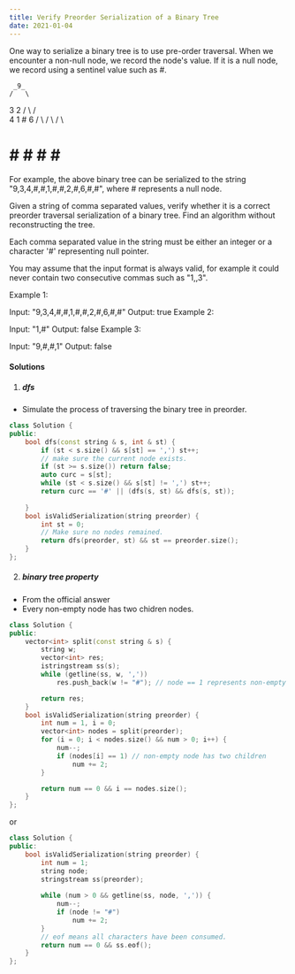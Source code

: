 ```yaml
---
title: Verify Preorder Serialization of a Binary Tree
date: 2021-01-04
---
```

One way to serialize a binary tree is to use pre-order traversal. When we encounter a non-null node, we record the node's value. If it is a null node, we record using a sentinel value such as #.

     _9_
    /   \
   3     2
  / \   / \
 4   1  #  6
/ \ / \   / \
# # # #   # #
For example, the above binary tree can be serialized to the string "9,3,4,#,#,1,#,#,2,#,6,#,#", where # represents a null node.

Given a string of comma separated values, verify whether it is a correct preorder traversal serialization of a binary tree. Find an algorithm without reconstructing the tree.

Each comma separated value in the string must be either an integer or a character '#' representing null pointer.

You may assume that the input format is always valid, for example it could never contain two consecutive commas such as "1,,3".

Example 1:

Input: "9,3,4,#,#,1,#,#,2,#,6,#,#"
Output: true
Example 2:

Input: "1,#"
Output: false
Example 3:

Input: "9,#,#,1"
Output: false

#### Solutions

1. ##### dfs

- Simulate the process of traversing the binary tree in preorder.

```cpp
class Solution {
public:
    bool dfs(const string & s, int & st) {
        if (st < s.size() && s[st] == ',') st++;
        // make sure the current node exists.
        if (st >= s.size()) return false;
        auto curc = s[st];
        while (st < s.size() && s[st] != ',') st++;
        return curc == '#' || (dfs(s, st) && dfs(s, st));
        
    }
    bool isValidSerialization(string preorder) {
        int st = 0;
        // Make sure no nodes remained.
        return dfs(preorder, st) && st == preorder.size();
    }
};
```

2. ##### binary tree property

- From the official answer
- Every non-empty node has two chidren nodes.

```cpp
class Solution {
public:
    vector<int> split(const string & s) {
        string w;
        vector<int> res;
        istringstream ss(s);
        while (getline(ss, w, ','))
            res.push_back(w != "#"); // node == 1 represents non-empty node

        return res;
    }
    bool isValidSerialization(string preorder) {
        int num = 1, i = 0;
        vector<int> nodes = split(preorder);
        for (i = 0; i < nodes.size() && num > 0; i++) {
            num--;
            if (nodes[i] == 1) // non-empty node has two children
                num += 2;
        }

        return num == 0 && i == nodes.size();
    }
};
```

or

```cpp
class Solution {
public:
    bool isValidSerialization(string preorder) {
        int num = 1;
        string node;
        stringstream ss(preorder);
        
        while (num > 0 && getline(ss, node, ',')) {
            num--;
            if (node != "#")
                num += 2;
        }
        // eof means all characters have been consumed.
        return num == 0 && ss.eof(); 
    }
};
```